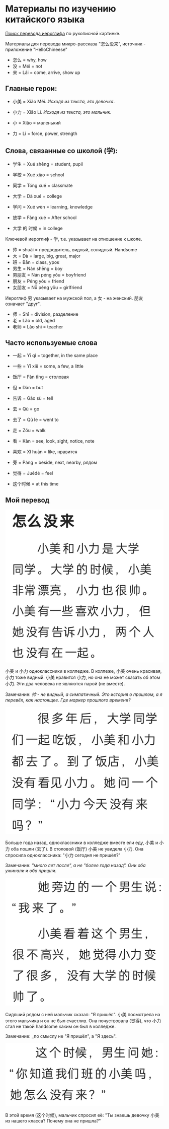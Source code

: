 # Материалы по изучению китайского языка

[Поиск перевода иероглифа](https://cidian.ru/) по рукописной картинке.

Материалы для перевода микро-рассказа "怎么没来", источник - приложение "HelloChineese"

- 怎么 = why, how
- 没 = Méi = not
- 来 = Lái = come, arrive, show up

## Главные герои:

- 小美 = Xiǎo Měi. _Исходя из текста, это девочка_.
- 小力 = Xiǎo Lì.  _Исходя из текста, это мальчик_.

- 小 = Xiǎo = маленький
- 力 = Lì = force, power, strength

## Слова, связанные со школой (学):

- 学生 = Xué shēng = student, pupil
- 学校 = Xué xiào = school
- 同学 = Tóng xué = classmate
- 大学 = Dà xué = college
- 学问 = Xué wèn = learning, knowledge
- 放学 = Fàng xué = After school

- 大学 的 时候 = in college

Ключевой иероглиф - 学, т.е. указывает на отношение к школе.

- 帅 = shuài = предводитель, видный, солидный. Handsome
- 大 = Dà = large, big, great, major
- 班 = Bān = class, урок
- 男生 = Nán shēng = boy
- 男朋友 = Nán péng yǒu = boyfriend
- 朋友 = Péng yǒu = friend
- 女朋友 = Nǚ péng yǒu = girlfriend

Иероглиф 男 указывает на мужской пол, а 女 - на женский. 朋友 означает "друг".

- 师 = Shī = division, разделение
- 老 = Lǎo = old, aged
- 老师 = Lǎo shī = teacher

## Часто используемые слова

- 一起 = Yī qǐ = together, in the same place
- 一些 = Yī xiē = some, a few, a little
- 饭厅 = Fàn tīng = столовая
- 但 = Dàn = but
- 告诉 = Gào sù = tell
- 去 = Qù = go
- 去了 = Qù le = went to
- 走 = Zǒu = walk
- 看 = Kàn = see, look, sight, notice, note
- 喜欢 = Xǐ huān = like, нравится
- 旁 = Páng = beside, next, nearby, рядом
- 觉得 = Juédé = feel

- 这个时候 = at this time

## Мой перевод

<img src="./text1_1.png">

小美 и 小力 одноклассники в колледже. В коллеже, 小美 очень красивая, 小力 тоже видный. 小美 нравится 小力, но она не может сказать об этом 小力. Эти два человека не являются парой (не вместе).

Замечание: _帅 - не видный, а симпатичный. Это история о прошлом, а я перевёл, как настоящее. Где маркер прошлого времени?_

<img src="./text1_2.png">

Больше года назад, одноклассники в колледже вместе ели еду, 小美 и 小力 оба пошли (去了). В столовой (饭厅) 小美 не увидела 小力. Она спросила одноклассника: "小力 сегодня не пришёл?"

Замечание: _"много лет после", а не "более года назад". Они оба ужинали и оба пришли._

<img src="./text1_3.png">

Сидяший рядом с ней мальчик сказал: "Я пришёл". 小美 посмотрела на этого мальчика и он не был счастлив. Она почуствовала (觉得), что 小力 стал не такой handsome каким он был в колледже.

Замечание: _по смыслу не "Я пришёл", а "Я здесь".

<img src="./text1_4.png">

В этой время (这个时候), мальчик спросил её: "Ты знаешь девочку 小美 из нашего класса? Почему она не пришла?"
